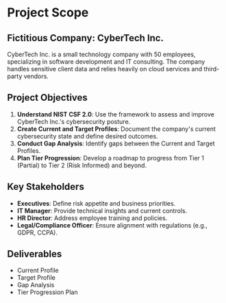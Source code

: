 # Project Scope

## Fictitious Company: CyberTech Inc.
CyberTech Inc. is a small technology company with 50 employees, specializing in software development and IT consulting. The company handles sensitive client data and relies heavily on cloud services and third-party vendors.

## Project Objectives
1. **Understand NIST CSF 2.0**: Use the framework to assess and improve CyberTech Inc.'s cybersecurity posture.
2. **Create Current and Target Profiles**: Document the company's current cybersecurity state and define desired outcomes.
3. **Conduct Gap Analysis**: Identify gaps between the Current and Target Profiles.
4. **Plan Tier Progression**: Develop a roadmap to progress from Tier 1 (Partial) to Tier 2 (Risk Informed) and beyond.

## Key Stakeholders
- **Executives**: Define risk appetite and business priorities.
- **IT Manager**: Provide technical insights and current controls.
- **HR Director**: Address employee training and policies.
- **Legal/Compliance Officer**: Ensure alignment with regulations (e.g., GDPR, CCPA).

## Deliverables
- Current Profile
- Target Profile
- Gap Analysis
- Tier Progression Plan
